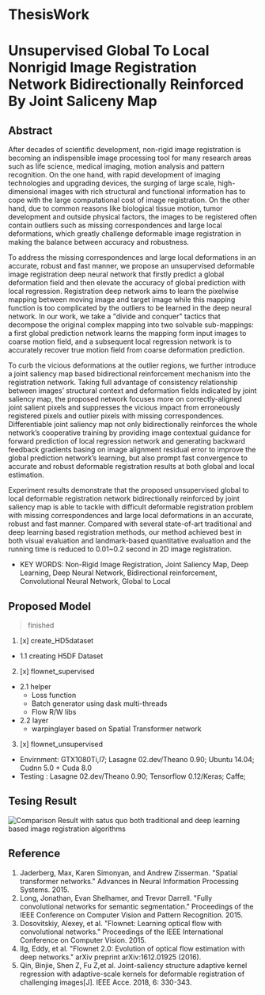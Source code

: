 # ThesisWork
# Unsupervised Global To Local Nonrigid Image Registration Network Bidirectionally Reinforced By Joint Saliceny Map

## Abstract
After decades of scientific development, non-rigid image registration is becoming an indispensible image processing tool for many research areas such as life science, medical imaging, motion analysis and pattern recognition. On the one hand, with rapid development of imaging technologies and upgrading devices, the surging of large scale, high-dimensional images with rich structural and functional information has to cope with the large computational cost of image registration. On the other hand, due to common reasons like biological tissue motion, tumor development and outside physical factors, the images to be registered often contain outliers such as missing correspondences and large local deformations, which greatly challenge deformable image registration in making the balance between accuracy and robustness. 

To address the missing correspondences and large local deformations in an accurate, robust and fast manner, we propose an unsupervised deformable image registration deep neural network that firstly predict a global deformation field and then elevate the accuracy of global prediction with local regression. Registration deep network aims to learn the pixelwise mapping between moving image and target image while this mapping function is too complicated by the outliers to be learned in the deep neural network. In our work, we take a "divide and conquer" tactics that decompose the original complex mapping into two solvable sub-mappings: a first global prediction network learns the mapping form input images to coarse motion field, and a subsequent local regression network is to accurately recover true motion field from coarse deformation prediction.

To curb the vicious deformations at the outlier regions, we further introduce a joint saliency map based bidirectional reinforcement mechanism into the registration network. Taking full advantage of consistency relationship between images’ structural context and deformation fields indicated by joint saliency map, the proposed network focuses more on correctly-aligned joint salient pixels and suppresses the vicious impact from erroneously registered pixels and outlier pixels with missing correspondences. Differentiable joint saliency map not only bidirectionally reinforces the whole network’s cooperative training by providing image contextual guidance for forward prediction of local regression network and generating backward feedback gradients basing on image alignment residual error to improve the global prediction network’s learning, but also prompt fast convergence to accurate and robust deformable registration results at both global and local estimation. 

Experiment results demonstrate that the proposed unsupervised global to local deformable registration network bidirectionally reinforced by joint saliency map is able to tackle with difficult deformable registration problem with missing correspondences and large local deformations in an accurate, robust and fast manner. Compared with several state-of-art traditional and deep learning based registration methods, our method achieved best in both visual evaluation and landmark-based quantitative evaluation and the running time is reduced to 0.01~0.2 second in 2D image registration.    

- KEY WORDS: Non-Rigid Image Registration, Joint Saliency Map, Deep Learning, Deep Neural Network, Bidirectional reinforcement, Convolutional Neural Network, Global to Local

## Proposed Model
>finished
1. [x] create_HD5dataset
- 1.1 creating H5DF Dataset  
2. [x] flownet_supervised
- 2.1 helper
  - Loss function
  - Batch generator using dask multi-threads 
  - Flow R/W libs
- 2.2 layer
  - warpinglayer based on Spatial Transformer network 
3. [x] flownet_unsupervised

- Envirnment: GTX1080Ti,I7; Lasagne 02.dev/Theano 0.90; Ubuntu 14.04; Cudnn 5.0 + Cuda 8.0
- Testing   : Lasagne 02.dev/Theano 0.90; Tensorflow 0.12/Keras; Caffe;
## Tesing Result
![Comparison Result with satus quo both traditional and deep learning based image registration algorithms](https://github.com/fedral/ThesisWork/errorplot.bmp)


## Reference
1. Jaderberg, Max, Karen Simonyan, and Andrew Zisserman. "Spatial transformer networks." Advances in Neural Information Processing Systems. 2015.
2. Long, Jonathan, Evan Shelhamer, and Trevor Darrell. "Fully convolutional networks for semantic segmentation." Proceedings of the IEEE Conference on Computer Vision and Pattern Recognition. 2015.
3. Dosovitskiy, Alexey, et al. "Flownet: Learning optical flow with convolutional networks." Proceedings of the IEEE International Conference on Computer Vision. 2015.
4. Ilg, Eddy, et al. "Flownet 2.0: Evolution of optical flow estimation with deep networks." arXiv preprint arXiv:1612.01925 (2016).
5. Qin, Binjie, Shen Z, Fu Z,et al. Joint-saliency structure adaptive kernel regression with adaptive-scale kernels for deformable registration of challenging images[J]. IEEE Acce. 2018, 6: 330-343.

